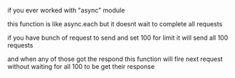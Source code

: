 if you ever worked with "async" module

this function is like async.each but it doesnt wait to complete all requests

if you have bunch of request to send and set 100 for limit it will send all 100 requests

and when any of those got the respond this function will fire next request without waiting for all 100 to be get their response
